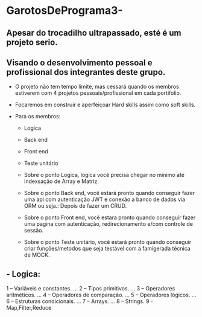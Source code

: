 # GarotosDePrograma3-

## Apesar do trocadilho ultrapassado, esté é um projeto serio. 
##  Visando o desenvolvimento pessoal e profissional dos integrantes deste grupo. 
 -  O projeto não tem tempo limite, mas cessará quando os membros estiverem com 4 projetos pessoais/profissional em cada portifolio.
 -  Focaremos em construir e aperfeiçoar Hard skills assim como soft skills.
 -  Para os membros:
   
    - Logica
    - Back end
    - Front end
    - Teste unitário
    
    - Sobre o ponto Logica, logica você precisa chegar no minimo até indexsação de Array e Matriz.

    - Sobre o ponto Back end, você estará pronto quando conseguir fazer uma api com autenticação JWT e conexão a banco de dados via ORM ou seja.: Depois de fazer um CRUD.

    - Sobre o ponto Front end, você estara pronto quando conseguir fazer uma pagina com autenticação, redirecionamento e/com controle de sessão.

    - Sobre o ponto Teste unitário, você estará pronto quando conseguir criar funções/metodos que seja testável com a famigerada técnica de MOCK.

## - Logica:
1 – Variáveis e constantes. ... 
2 – Tipos primitivos. ... 
3 – Operadores aritméticos. ... 
4 – Operadores de comparação. ... 
5 – Operadores lógicos. ... 
6 – Estruturas condicionais. ... 
7 – Arrays. ... 
8 – Strings.
9 - Map,Filter,Reduce
